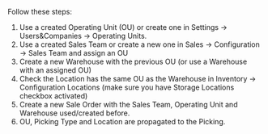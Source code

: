 Follow these steps:

1.  Use a created Operating Unit (OU) or create one in Settings -\>
    Users&Companies -\> Operating Units.
2.  Use a created Sales Team or create a new one in Sales -\>
    Configuration -\> Sales Team and assign an OU
3.  Create a new Warehouse with the previous OU (or use a Warehouse with
    an assigned OU)
4.  Check the Location has the same OU as the Warehouse in Inventory -\>
    Configuration Locations (make sure you have Storage Locations
    checkbox activated)
5.  Create a new Sale Order with the Sales Team, Operating Unit and
    Warehouse used/created before.
6.  OU, Picking Type and Location are propagated to the Picking.
